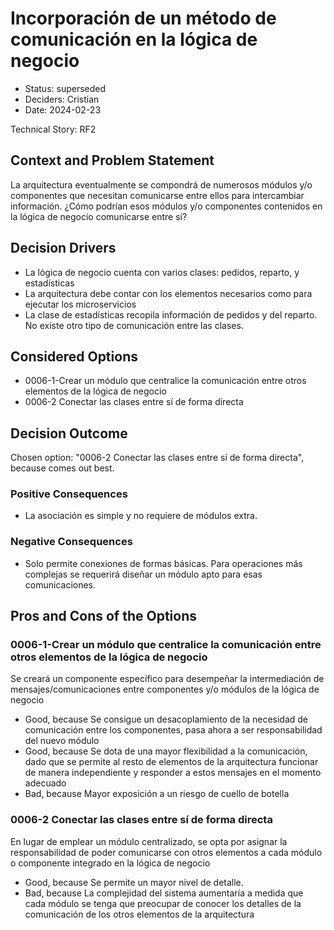 # Incorporación de un método de comunicación en la lógica de negocio

* Status: superseded
* Deciders: Cristian
* Date: 2024-02-23

Technical Story: RF2

## Context and Problem Statement

La arquitectura eventualmente se compondrá de numerosos módulos y/o componentes que necesitan comunicarse entre ellos para intercambiar información. ¿Cómo podrían esos módulos y/o componentes contenidos en la lógica de negocio comunicarse entre sí?

## Decision Drivers

* La lógica de negocio cuenta con varios clases: pedidos, reparto, y estadísticas
* La arquitectura debe contar con los elementos necesarios como para ejecutar los microservicios
* La clase de estadísticas recopila información de pedidos y del reparto. No existe otro tipo de comunicación entre las clases.

## Considered Options

* 0006-1-Crear un módulo que centralice la comunicación entre otros elementos de la lógica de negocio
* 0006-2 Conectar las clases entre sí de forma directa

## Decision Outcome

Chosen option: "0006-2 Conectar las clases entre sí de forma directa", because comes out best.

### Positive Consequences

* La asociación es simple y no requiere de módulos extra.

### Negative Consequences

* Solo permite conexiones de formas básicas. Para operaciones más complejas se requerirá diseñar un módulo apto para esas comunicaciones.

## Pros and Cons of the Options

### 0006-1-Crear un módulo que centralice la comunicación entre otros elementos de la lógica de negocio

Se creará un componente específico para desempeñar la intermediación de mensajes/comunicaciones entre componentes y/o módulos de la lógica de negocio

* Good, because Se consigue un desacoplamiento de la necesidad de comunicación entre los componentes, pasa ahora a ser responsabilidad del nuevo módulo
* Good, because Se dota de una mayor flexibilidad a la comunicación, dado que se permite al resto de elementos de la arquitectura funcionar de manera independiente y responder a estos mensajes en el momento adecuado
* Bad, because Mayor exposición a un riesgo de cuello de botella

### 0006-2 Conectar las clases entre sí de forma directa

En lugar de emplear un módulo centralizado, se opta por asignar la responsabilidad de poder comunicarse con otros elementos a cada módulo o componente integrado en la lógica de negocio

* Good, because Se permite un mayor nivel de detalle.
* Bad, because La complejidad del sistema aumentaría a medida que cada módulo se tenga que preocupar de conocer los detalles de la comunicación de los otros elementos de la arquitectura
